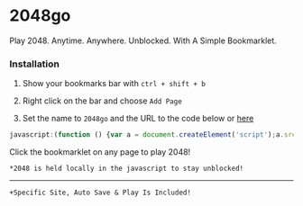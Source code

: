 # 2048go
Play 2048. Anytime. Anywhere. Unblocked. With A Simple Bookmarklet.

### Installation
1. Show your bookmarks bar with `ctrl + shift + b`

2. Right click on the bar and choose `Add Page`

3. Set the name to `2048go` and the URL to the code below or [here](https://github.com/Browncha023/2048go/blob/main/bookmarklet.txt)

```js
javascript:(function () {var a = document.createElement('script');a.src = 'https://cdn.jsdelivr.net/gh/Browncha023/2048go@v2.0.1/script.min.js';document.body.appendChild(a);}())
```

Click the bookmarklet on any page to play 2048!

`*2048 is held locally in the javascript to stay unblocked!`<br><hr>`+Specific Site, Auto Save & Play Is Included!`
